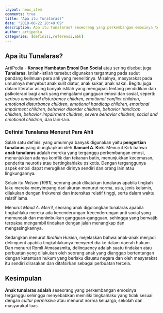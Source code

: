 ```yaml
---
layout: news_item
comments: true
title: "Apa itu Tunalaras?"
date: "2018-08-22 20:48:09"
description: Apa itu Tunalaras? seseorang yang perkembangan emosinya terganggu sehingga menyebabkan tingkahlaku yang tidak sesuai dengan cultur permissive atau menurut norma keluarga, sekolah dan masyarakat luas.
author: artipedia
categories: [definisi,referensi,abk]
---
```


## Apa itu Tunalaras?
[ArtiPedia](/wiki/apa-itu-tunalaras.html "Definisi Tunalaras") - **Konsep Hambatan Emosi Dan Social** atau sering disebut juga **Tunalaras**. Istilah-istilah tersebut digunakan tergantung pada sudut pandang keilmuan para ahli yang menelitinya. Misalnya, masyarakat pada umumnya menyebut anak sulit diatur, anak sukar, anak nakal. Begitu juga dalam literatur asing banyak istilah yang mengupas tentang pendidikan dan psikoterapi bagi anak yang mengalami gangguan emosi dan sosial, seperti: *serious emotional disturbance children*, *emotional conflict children*, *emotional disturbance children*, *emotional handicap children*, *emotional impairment children*, *behavior disorder children*, *behavior handicap children*, *behavior impairment children*, *severe behavior children*, *social and emotional children*, dan lain-lain.

### Definisi Tunalaras Menurut Para Ahli
Salah satu definisi yang umumnya banyak digunakan yaitu **pengertian tunalaras** yang diungkapkan oleh **Samuel A. Kirk**. Menurut Kirk bahwa **anak tunalaras** adalah mereka yang terganggu perkembangan emosi, menunjukkan adanya konflik dan tekanan batin, menunjukkan kecemasan, penderita neurotis atau bertingkahlaku psikotis. Dengan terganggunya aspek emosi dapat merugikan dirinya sendiri dan orang lain atau lingkungannya.

Selain itu *Nelson (1981)*, seorang anak dikatakan tunalaras apabila tingkah laku mereka menyimpang dari ukuran menurut norma, usia, jenis kelamin, dilakukan dengan frekwensi dan intensitas relatif tinggi, serta dalam waktu relatif lama.

Menurut *Maud A. Merril*, seorang anak digolongkan tunalaras apabila tingkahlaku mereka ada kecenderungan-kecenderungan anti social yang memuncak dan menimbulkan gangguan-gangguan, sehingga yang berwajib terpaksa mengambil tindakan dengan jalan menangkap dan mengasingkannya.

Sedangkan menurut *Ibrahim Husien*, mejelaskan bahwa anak-anak menjadi delinquent apabila tingkahlakunya menyeret dia ke dalam daerah hukum. Dan menurut Romli Atmasasmita, delinquency adalah suatu tindakan atau perbuatan yeng dilakukan oleh seorang anak yang dianggap bertentangan dengan ketentuan hukum yang berlaku disuatu negara dan oleh masyarakat itu sendiri dirasakan dan ditafsirkan sebagai perbuatan tercela.

## Kesimpulan
**Anak tunalaras adalah** seseorang yang perkembangan emosinya terganggu sehingga menyebabkan memiliki tingkahlaku yang tidak sesuai dengan *cultur permissive* atau menurut norma keluarga, sekolah dan masyarakat luas. 
